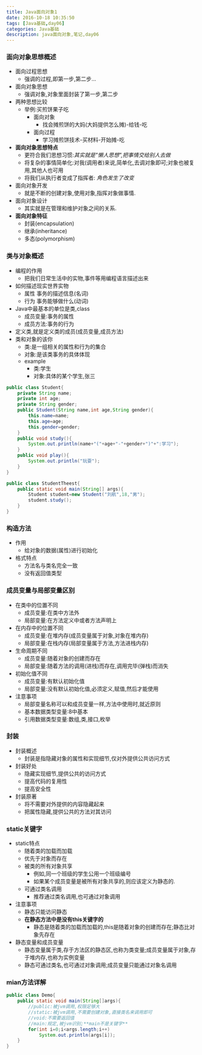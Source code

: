 ```yaml
---
title: Java面向对象1
date: 2016-10-18 10:35:50
tags: [Java基础,day06]
categories: Java基础
description: java面向对象,笔记,day06
---
```


### 面向对象思想概述

- 面向过程思想
    + 强调的过程,即第一步,第二步...
- 面向对象思想
    + 强调对象,对象里面封装了第一步,第二步
- 两种思想比较
    + 举例:买煎饼果子吃
        * 面向对象
            - 找会摊煎饼的大妈(大妈提供怎么摊)-给钱-吃
        * 面向过程
            - 学习摊煎饼技术-买材料-开始摊-吃
- **面向对象思想特点**
    + 更符合我们思想习惯:*其实就是"懒人思想",把事情交给别人去做*
    + 将复杂的事情简单化:对我(调用者)来说,简单化,去调对象即可;对象也被复用,其他人也可用
    + 将我们从执行者变成了指挥者: *角色发生了改变*
- 面向对象开发
    + 就是不断的创建对象,使用对象,指挥对象做事情.
- 面向对象设计
    + 其实就是在管理和维护对象之间的关系.
- **面向对象特征**
    + 封装(encapsulation)
    + 继承(inheritance)
    + 多态(polymorphism)

### 类与对象概述

- 编程的作用
    + 把我们日常生活中的实物,事件等用编程语言描述出来
- 如何描述现实世界实物
    + 属性 事务的描述信息(名词)
    + 行为 事务能够做什么(动词)
- Java中最基本的单位是类,class
    + 成员变量:事务的属性
    + 成员方法:事务的行为
- 定义类,就是定义类的成员(成员变量,成员方法)
- 类和对象的该你
    + 类:是一组相关的属性和行为的集合
    + 对象:是该类事务的具体体现
    + example
        * 类:学生
        * 对象:具体的某个学生,张三

```java
public class Student{
    private String name;
    private int age;
    private String gender;
    public Student(String name,int age,String gender){
        this.name=name;
        this.age=age;
        this.gender=gender;
    }
    public void study(){
        System.out.println(name+"("+age+"-"+gender+")"+":学习");
    }
    public void play(){
        System.out.println("玩耍");
    }
}
```

```java
public class StudentTheest{
    public static void main(String[] args){
        Student student=new Student("刘航",18,"男");
        student.study();
    }
}
```

### 构造方法

- 作用
    + 给对象的数据(属性)进行初始化
- 格式特点
    + 方法名与类名完全一致
    + 没有返回值类型

### 成员变量与局部变量区别

- 在类中的位置不同
    + 成员变量:在类中方法外
    + 局部变量:在方法定义中或者方法声明上
- 在内存中的位置不同
    + 成员变量:在堆内存(成员变量属于对象,对象在堆内存)
    + 局部变量:在栈内存(局部变量属于方法,方法进栈内存)
- 生命周期不同
    + 成员变量:随着对象的创建而存在
    + 局部变量:随着方法的调用(进栈)而存在,调用完毕(弹栈)而消失
- 初始化值不同
    + 成员变量:有默认初始化值
    + 局部变量:没有默认初始化值,必须定义,赋值,然后才能使用
- 注意事项
    + 局部变量名称可以和成员变量一样,方法中使用时,就近原则
    + 基本数据类型变量:8中基本
    + 引用数据类型变量:数组,类,接口,枚举

### 封装

- 封装概述
    + 封装是指隐藏对象的属性和实现细节,仅对外提供公共访问方式
- 封装好处
    + 隐藏实现细节,提供公共的访问方式
    + 提高代码的复用性
    + 提高安全性
- 封装原著
    + 将不需要对外提供的内容隐藏起来
    + 把属性隐藏,提供公共的方法对其访问

### static关键字

- static特点
    + 随着类的加载而加载
    + 优先于对象而存在
    + 被类的所有对象共享
        * 例如,同一个班级的学生公用一个班级编号
        * 如果某个成员变量是被所有对象共享的,则应该定义为静态的.
    + 可通过类名调用
        * 推荐通过类名调用,也可通过对象调用
- 注意事项
    + 静态只能访问静态
    + **在静态方法中是没有this关键字的**
        * 静态是随着类的加载而加载的,this是随着对象的创建而存在;静态比对象先存在
- 静态变量和成员变量
    + 静态变量属于类,存于方法区的静态区,也称为类变量;成员变量属于对象,存于堆内存,也称为实例变量
    + 静态可通过类名,也可通过对象调用;成员变量只能通过对象名调用

### mian方法详解

```java
public class Demo{
    public static void main(String[]args){
        //public:被jvm调用,权限足够大
        //static:被jvm调用,不需要创建对象,直接类名来调用即可
        //void:不需要返回值
        //main:规定,被jvm识别;**main不是关键字**
        for(int i=0;i<args.length;i++)
            System.out.println(args[i]);
    }
}
```
